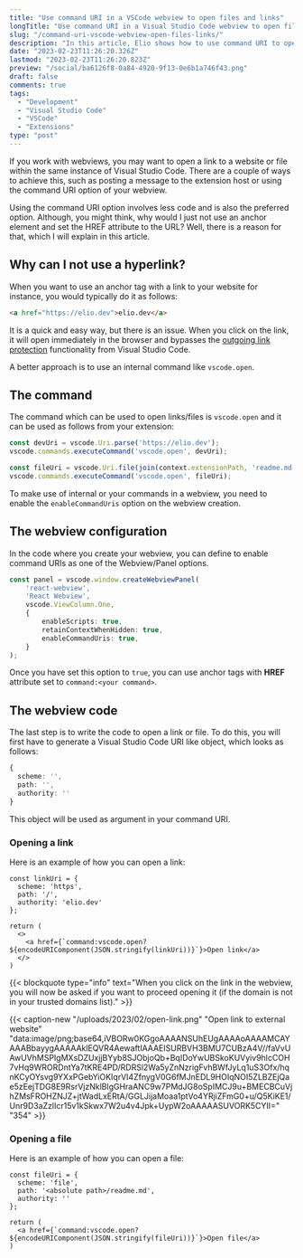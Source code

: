 ```yaml
---
title: "Use command URI in a VSCode webview to open files and links"
longTitle: "Use command URI in a Visual Studio Code webview to open files and links"
slug: "/command-uri-vscode-webview-open-files-links/"
description: "In this article, Elio shows how to use command URI to open files and links in a webview from a Visual Studio Code extension."
date: "2023-02-23T11:26:20.326Z"
lastmod: "2023-02-23T11:26:20.823Z"
preview: "/social/ba6126f8-0a84-4920-9f13-0e6b1a746f43.png"
draft: false
comments: true
tags:
  - "Development"
  - "Visual Studio Code"
  - "VSCode"
  - "Extensions"
type: "post"
---
```


If you work with webviews, you may want to open a link to a website or file within the same instance of Visual Studio Code. There are a couple of ways to achieve this, such as posting a message to the extension host or using the command URI option of your webview.

Using the command URI option involves less code and is also the preferred option. Although, you might think, why would I just not use an anchor element and set the HREF attribute to the URL? Well, there is a reason for that, which I will explain in this article.

## Why can I not use a hyperlink?

When you want to use an anchor tag with a link to your website for instance, you would typically do it as follows:

```html
<a href="https://elio.dev">elio.dev</a>
```

It is a quick and easy way, but there is an issue. When you click on the link, it will open immediately in the browser and bypasses the [outgoing link protection](https://code.visualstudio.com/docs/editor/editingevolved#_outgoing-link-protection) functionality from Visual Studio Code.

A better approach is to use an internal command like `vscode.open`.

## The command

The command which can be used to open links/files is `vscode.open` and it can be used as follows from your extension:

```typescript
const devUri = vscode.Uri.parse('https://elio.dev');
vscode.commands.executeCommand('vscode.open', devUri);

const fileUri = vscode.Uri.file(join(context.extensionPath, 'readme.md'));
vscode.commands.executeCommand('vscode.open', fileUri);
```

To make use of internal or your commands in a webview, you need to enable the `enableCommandUris` option on the webview creation.

## The webview configuration

In the code where you create your webview, you can define to enable command URIs as one of the Webview/Panel options.

```typescript
const panel = vscode.window.createWebviewPanel(
	'react-webview',
	'React Webview',
	vscode.ViewColumn.One,
	{
		enableScripts: true,
		retainContextWhenHidden: true,
		enableCommandUris: true,
	}
);
```

Once you have set this option to `true`, you can use anchor tags with **HREF** attribute set to `command:<your command>`.

## The webview code

The last step is to write the code to open a link or file. To do this, you will first have to generate a Visual Studio Code URI like object, which looks as follows:

```typescript
{
  scheme: '',
  path: '',
  authority: ''
}
```

This object will be used as argument in your command URI.

### Opening a link

Here is an example of how you can open a link:

```tsx
const linkUri = {
  scheme: 'https',
  path: '/',
  authority: 'elio.dev'
};

return (
  <>
    <a href={`command:vscode.open?${encodeURIComponent(JSON.stringify(linkUri))}`}>Open link</a>
  </>
)
```

{{< blockquote type="info" text="When you click on the link in the webview, you will now be asked if you want to proceed opening it (if the domain is not in your trusted domains list)." >}}

{{< caption-new "/uploads/2023/02/open-link.png" "Open link to external website"  "data:image/png;base64,iVBORw0KGgoAAAANSUhEUgAAAAoAAAAMCAYAAABbayygAAAAAklEQVR4AewaftIAAAEISURBVH3BMU7CUBzA4V//faVvUAwUVhMSPIgMXsDZUxjjBYyb8SJObjoQb+BqIDoYwUBSkoKUVyiv9hlcCOH7vHq9WRORDntYa7tKRE4PD/RDRSl2Wa5yZnNzrigFvhBWfJyLq1uS3Ofx/hqnKCyOYsvg9YXxPGebYiOKIqrVI4ZfnygV0G6fMJnEDL9HOIqNOI5ZLBZEjQae5zEejTDG8E9RsrVjzNklBlgGHraANC9w7PMdJG8oSpIMCJ9u+BMECBCuVjhZMsFROHZNJZ+jtWadLxERtA/GGLJijaMoaa1ptVo4YRjiZFmG0+u/Q5KiKE1/Unr9D3aZzlIcr15v1kSkwx7W2u4v4Jpk+UypW2oAAAAASUVORK5CYII=" "354" >}}

### Opening a file

Here is an example of how you can open a file:

```tsx
const fileUri = {
  scheme: 'file',
  path: '<absolute path>/readme.md',
  authority: ''
};

return (
  <a href={`command:vscode.open?${encodeURIComponent(JSON.stringify(fileUri))}`}>Open file</a>
)
```
